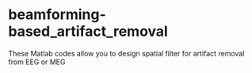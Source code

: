 # beamforming-based_artifact_removal
These Matlab codes allow you to design spatial filter for artifact removal from EEG or MEG
